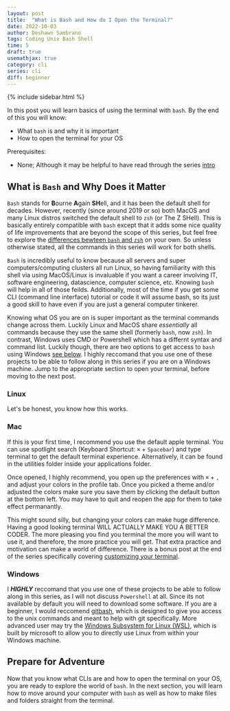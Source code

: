 ```yaml
---
layout: post
title:  "What is Bash and How do I Open the Terminal?"
date: 2022-10-03
author: Deshawn Sambrano
tags: Coding Unix Bash Shell
time: 5
draft: true
usemathjax: true
category: cli
series: cli
diff: beginner
---
```


{% include sidebar.html %}

<section class="takeaways">

In this post you will learn basics of using the terminal with `bash`.
By the end of this you will know:

- What `bash` is and why it is important
- How to open the terminal for your OS

Prerequisites:

- None; Although it may be helpful to have read through the series [intro][]

</section>


## What is `Bash` and Why Does it Matter

<!-- excerpt-start -->

<!-- `Bash` is a shell, or the language used on your terminal.
In other words, `bash` is the way you interact with your computer through the terminal without the need for a GUI. -->
`Bash` stands for **B**ourne **A**gain **SH**ell, and it has been the default shell for decades.
However, recently (since around 2019 or so) both MacOS and many Linux distros switched the default shell to `zsh` (or The Z SHell).
This is basically entirely compatible with <!-- excerpt-end -->`bash` except that it adds some nice quality of life improvements that are beyond the scope of this series, but feel free to explore the [differences bewteen `bash` and `zsh`][shelldiff] on your own.
So unless otherwise stated, all the commands in this series will work for both shells.

<!-- excerpt-end -->

`Bash` is incredibly useful to know because all servers and super computers/computing clusters all run Linux, so having familiarity with this shell via using MacOS/Linux is invaluable if you want a career involving IT, software engineering, datascience, computer science, etc.
Knowing `bash` will help in all of those feilds.
Additionally, most of the time if you get some CLI (command line interface) tutorial or code it will assume bash, so its just a good skill to have even if you are just a general computer tinkerer.


Knowing what OS you are on is super important as the terminal commands change across them.
Luckily Linux and MacOS share *essentially* all commands because they use the same shell (formerly `bash`, now `zsh`).
In contrast, Windows uses CMD or Powershell which has a differnt syntax and command list.
Luckily though, there are two options to get access to `bash` using Windows [see below][windowbash].
I highly reccomand that you use one of these projects to be able to follow along in this series if you are on a Windows machine.
Jump to the appropriate section to open your terminal, before moving to the next post.


### Linux

Let's be honest, you know how this works.


### Mac

If this is your first time, I recommend you use the default apple terminal. You can use spotlight search (Keyboard Shortcut: `⌘` + `Spacebar`) and type terminal to get the default terminal experience. Alternatively, it can be found in the utilities folder inside your applications folder.

Once opened, I highly recommend, you open up the preferences with `⌘` + `,` and adjust your colors in the profile tab.
Once you picked a theme and/or adjusted the colors make sure you save them by clicking the default button at the bottom left.
You may have to quit and reopen the app for them to take effect permanantly.

This might sound silly, but changing your colors can make huge difference.
Having a good looking terminal WILL ACTUALLY MAKE YOU A BETTER CODER.
The more pleasing you find you terminal the more you will want to use it, and therefore, the more practice you will get.
That extra practice and motivation can make a world of difference.
There is a bonus post at the end of the series specifically covering [customizing your terminal][terminal-customization].


### Windows

I ***HIGHLY*** reccomand that you use one of these projects to be able to follow along in this series, as I will not discuss `Powershell` at all.
Since its not available by default you will need to download some software.
If you are a beginner, I would reccomend [gitbash][], which is designed to give you access to the unix commands and meant to help with git specifically.
More advanced user may try the [Windows Subsystem for Linux (WSL)][wsl], which is built by microsoft to allow you to directly use Linux from within your Windows machine.


## Prepare for Adventure

Now that you know what CLIs are and how to open the terminal on your OS, you are ready to explore the world of `bash`.
In the next section, you will learn how to move around your computer with `bash` as well as how to make files and folders straight from the terminal.

<!-- So, let's imagine you had 10 word documents that you wanted to convert to PDFs.
To do this via a GUI you would need to open each up, go to the file tab, click save as, then change the format, then click PDF, then change the name if applicable -->

<!--REFERENCES-->
[wsl]: https://learn.microsoft.com/en-us/windows/wsl/install "Windows Subsystem for Linux"
[shelldiff]: https://linuxhint.com/differences_between_bash_zsh/ "Differences between Bash and ZSH"
[munix]: https://github.com/ibraheemdev/modern-unix "Modern Unix"
[gitbash]: https://gitforwindows.org/ "Git for Windows"
[iTerm2]: https://iterm2.com/ "iTerm2: Terminal Emulator for MacOS"
[ohmyzsh]: https://ohmyz.sh/ "Oh My Zsh: Prettify you Terminal"
[anime-terminal]: https://github.com/whoisYoges/anime-terminal "CLI: Anime from your Terminal"

[bash-structure]: #the-form-of-commands "The Structure of a Bash Command"
[windowbash]: #windows
[ahead]: #prepare-for-adventure
[terminal-customization]: {{site.data.links["bash"]["terminal-custom"]}}
[intro]: {{site.data.links["series"]["bash-basics"]}}
